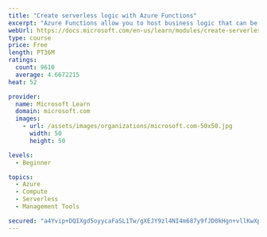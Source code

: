 ```yaml
---
title: "Create serverless logic with Azure Functions"
excerpt: "Azure Functions allow you to host business logic that can be executed without managing or provisioning server infrastructure"
webUrl: https://docs.microsoft.com/en-us/learn/modules/create-serverless-logic-with-azure-functions/
type: course
price: Free
length: PT36M
ratings:
  count: 9610
  average: 4.6672215
heat: 52

provider:
  name: Microsoft Learn
  domain: microsoft.com
  images:
    - url: /assets/images/organizations/microsoft.com-50x50.jpg
      width: 50
      height: 50

levels:
  - Beginner

topics:
  - Azure
  - Compute
  - Serverless
  - Management Tools

secured: "a4Yvip+DQIXgd5oyycaFaSL1Tw/gXEJY9zl4NI4m687y9fJD0kHgn+vllKwXp3ajd/oFkA7ZqHN0g7CHyAse/qZWeBXkh0gfNXlXgvUjJReEJSDS4Xo52DG4EEvsnptlfd3sEZJav6vBXhJjlg0zoJw73cp3QquXSs9bwpT0yTR3lt3Q7gxc/tOoeII1x4ybw7OZ8D6rlELiEeceh2DhO8k0oIftuQpyHdaL3HviFWf5XKAIRqLNPcOl8SPVCJy71i3qX6NlY5HICwESxUr2IiPM3Qsb7pip4xY2Pok1ZuYYqAmSnJDNbELkCU9Q7GxNZY59N8GcCnPepJ+aWbqg6OaEWgNN5MldJc7pbDxc2ssc4qSHC8KNn8ozd6I08RzdL9EUMO4W24kg/KO9L6MevFXb++jkN1w+6lCIZi1v5o4=;qi4wF4ezIkCHev9VzFHh6Q=="
---
```


